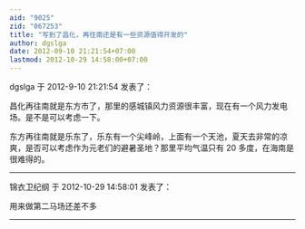 ```yaml
---
aid: "9025"
zid: "067253"
title: "写到了昌化，再往南还是有一些资源值得开发的"
author: dgslga
date: 2012-09-10 21:21:54+07:00
lastmod: 2012-10-29 14:58:00+07:00
---
```


dgslga 于 2012-9-10 21:21:54 发表了：

昌化再往南就是东方市了，那里的感城镇风力资源很丰富，现在有一个风力发电场。是不是可以考虑一下。

东方再往南就是乐东了，乐东有一个尖峰岭，上面有一个天池，夏天去非常的凉爽，是否可以考虑作为元老们的避暑圣地？那里平均气温只有 20 多度，在海南是很难得的。

---

锦衣卫纪纲 于 2012-10-29 14:58:01 发表了：

用来做第二马场还差不多

---
